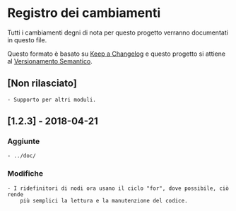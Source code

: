 # Registro dei cambiamenti
Tutti i cambiamenti degni di nota per questo progetto verranno
documentati in questo file.

Questo formato è basato su [Keep a Changelog](https://keepachangelog.com/it-IT/1.0.0/)
e questo progetto si attiene al [Versionamento Semantico](https://semver.org/lang/it/).


## [Non rilasciato]

	- Supporto per altri moduli.


## [1.2.3] - 2018-04-21
### Aggiunte

	- ../doc/

### Modifiche

	- I ridefinitori di nodi ora usano il ciclo "for", dove possibile, ciò rende
		più semplici la lettura e la manutenzione del codice.
